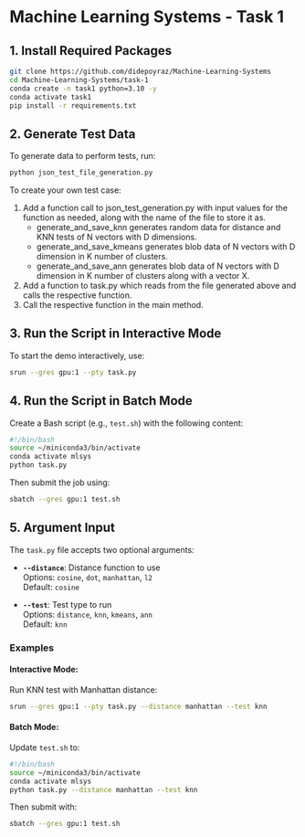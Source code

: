 # **Machine Learning Systems - Task 1**

## **1. Install Required Packages**

```bash
git clone https://github.com/didepoyraz/Machine-Learning-Systems
cd Machine-Learning-Systems/task-1
conda create -n task1 python=3.10 -y
conda activate task1
pip install -r requirements.txt
```
## **2. Generate Test Data**

To generate data to perform tests, run:

```bash
python json_test_file_generation.py
```

To create your own test case:
1. Add a function call to json_test_generation.py with input values for the function as needed, along with the name of the file to store it as.
   - generate_and_save_knn generates random data for distance and KNN tests of N vectors with D dimensions.
   - generate_and_save_kmeans generates blob data of N vectors with D dimension in K number of clusters.
   - generate_and_save_ann generates blob data of N vectors with D dimension in K number of clusters along with a vector X.
2. Add a function to task.py which reads from the file generated above and calls the respective function.
3. Call the respective function in the main method.

## **3. Run the Script in Interactive Mode**

To start the demo interactively, use:

```bash
srun --gres gpu:1 --pty task.py
```

## **4. Run the Script in Batch Mode**

Create a Bash script (e.g., `test.sh`) with the following content:

```bash
#!/bin/bash
source ~/miniconda3/bin/activate
conda activate mlsys
python task.py
```

Then submit the job using:

```bash
sbatch --gres gpu:1 test.sh
```

## **5. Argument Input**

The `task.py` file accepts two optional arguments:

- **`--distance`**: Distance function to use  
  Options: `cosine`, `dot`, `manhattan`, `l2`  
  Default: `cosine`

- **`--test`**: Test type to run  
  Options: `distance`, `knn`, `kmeans`, `ann`  
  Default: `knn`

### **Examples**

#### **Interactive Mode:**

Run KNN test with Manhattan distance:

```bash
srun --gres gpu:1 --pty task.py --distance manhattan --test knn
```

#### **Batch Mode:**

Update `test.sh` to:

```bash
#!/bin/bash
source ~/miniconda3/bin/activate
conda activate mlsys
python task.py --distance manhattan --test knn
```

Then submit with:

```bash
sbatch --gres gpu:1 test.sh
```
